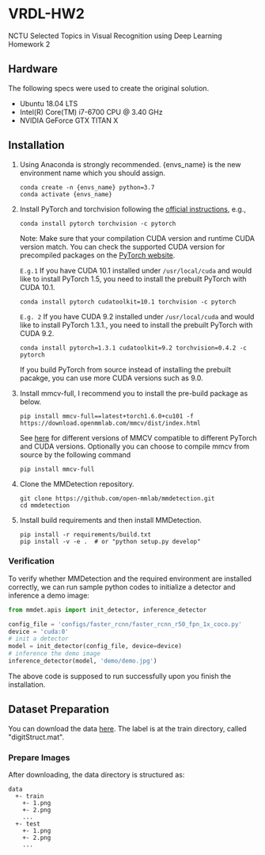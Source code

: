 # VRDL-HW2
NCTU Selected Topics in Visual Recognition using Deep Learning Homework 2

## Hardware
The following specs were used to create the original solution.
- Ubuntu 18.04 LTS
- Intel(R) Core(TM) i7-6700 CPU @ 3.40 GHz
- NVIDIA GeForce GTX TITAN X

## Installation
1. Using Anaconda is strongly recommended. {envs_name} is the new environment name which you should assign.
    ```shell
    conda create -n {envs_name} python=3.7
    conda activate {envs_name}
    ```
2. Install PyTorch and torchvision following the [official instructions](https://pytorch.org/), e.g.,
    ```
    conda install pytorch torchvision -c pytorch
    ```
    Note: Make sure that your compilation CUDA version and runtime CUDA version match.
    You can check the supported CUDA version for precompiled packages on the [PyTorch website](https://pytorch.org/).

    `E.g.1` If you have CUDA 10.1 installed under `/usr/local/cuda` and would like to install
    PyTorch 1.5, you need to install the prebuilt PyTorch with CUDA 10.1.

    ```shell
    conda install pytorch cudatoolkit=10.1 torchvision -c pytorch
    ```

    `E.g. 2` If you have CUDA 9.2 installed under `/usr/local/cuda` and would like to install
    PyTorch 1.3.1., you need to install the prebuilt PyTorch with CUDA 9.2.

    ```shell
    conda install pytorch=1.3.1 cudatoolkit=9.2 torchvision=0.4.2 -c pytorch
    ```

    If you build PyTorch from source instead of installing the prebuilt pacakge,
    you can use more CUDA versions such as 9.0.
    
3. Install mmcv-full, I recommend you to install the pre-build package as below.

    ```
    pip install mmcv-full==latest+torch1.6.0+cu101 -f https://download.openmmlab.com/mmcv/dist/index.html
    ```
    See [here](https://github.com/open-mmlab/mmcv#install-with-pip) for different versions of MMCV compatible to different PyTorch and CUDA versions.
    Optionally you can choose to compile mmcv from source by the following command

    ```shell
    pip install mmcv-full
    ```
4. Clone the MMDetection repository.
    ```shell
    git clone https://github.com/open-mmlab/mmdetection.git
    cd mmdetection
    ```

5. Install build requirements and then install MMDetection.
    ```shell
    pip install -r requirements/build.txt
    pip install -v -e .  # or "python setup.py develop"
    ```
### Verification

To verify whether MMDetection and the required environment are installed correctly, we can run sample python codes to initialize a detector and inference a demo image:

```python
from mmdet.apis import init_detector, inference_detector

config_file = 'configs/faster_rcnn/faster_rcnn_r50_fpn_1x_coco.py'
device = 'cuda:0'
# init a detector
model = init_detector(config_file, device=device)
# inference the demo image
inference_detector(model, 'demo/demo.jpg')
```

The above code is supposed to run successfully upon you finish the installation.

## Dataset Preparation
You can download the data [here](https://drive.google.com/drive/u/1/folders/1Ob5oT9Lcmz7g5mVOcYH3QugA7tV3WsSl). The label is at the train directory, called "digitStruct.mat".

### Prepare Images
After downloading, the data directory is structured as:
```
data
  +- train
    +- 1.png
    +- 2.png
    ...
  +- test
    +- 1.png
    +- 2.png
    ...
```

